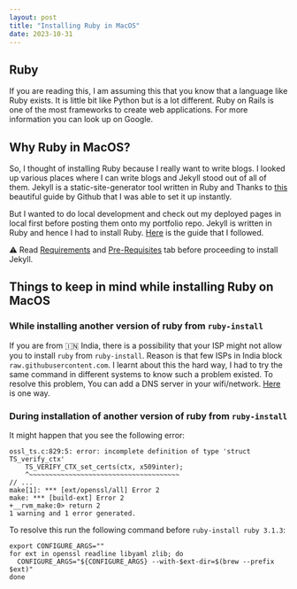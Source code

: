 ```yaml
---
layout: post
title: "Installing Ruby in MacOS"
date: 2023-10-31
---
```


## Ruby

If you are reading this, I am assuming this that you know that a 
language like Ruby exists. It is little bit like Python but is a
lot different. Ruby on Rails is one of the most frameworks to create
web applications. For more information you can look up on Google.

## Why Ruby in MacOS?

So, I thought of installing Ruby because I really want to write blogs.
I looked up various places where I can write blogs and Jekyll stood out of all of them.
Jekyll is a static-site-generator tool written in Ruby and Thanks to [this](https://github.com/skills/github-pages)
beautiful guide by Github that I was able to set it up instantly.

But I wanted to do local development and check out my deployed pages in local first
before posting them onto my portfolio repo. Jekyll is written in Ruby and hence I had to
install Ruby. [Here](https://jekyllrb.com/docs/) is the guide that I followed.

:warning: Read [Requirements](https://jekyllrb.com/docs/installation/#requirements) and [Pre-Requisites](https://jekyllrb.com/docs/installation/) tab before proceeding to install Jekyll.

## Things to keep in mind while installing Ruby on MacOS

### While installing another version of ruby from `ruby-install`

If you are from :india: India, there is a possibility that your ISP might not allow you
to install `ruby` from `ruby-install`. Reason is that few ISPs in India block `raw.githubusercontent.com`.
I learnt about this the hard way, I had to try the same command in different systems to know such a problem existed.
To resolve this problem, You can add a DNS server in your wifi/network. [Here](https://stackoverflow.com/a/76757237/7116645) is one way.

### During installation of another version of ruby from `ruby-install`

It might happen that you see the following error:

```shell
ossl_ts.c:829:5: error: incomplete definition of type 'struct TS_verify_ctx'
    TS_VERIFY_CTX_set_certs(ctx, x509inter);
    ^~~~~~~~~~~~~~~~~~~~~~~~~~~~~~~~~~~~~~~
// ...
make[1]: *** [ext/openssl/all] Error 2
make: *** [build-ext] Error 2
+__rvm_make:0> return 2
1 warning and 1 error generated.
```

To resolve this run the following command before `ruby-install ruby 3.1.3`:
```shell
export CONFIGURE_ARGS=""
for ext in openssl readline libyaml zlib; do 
  CONFIGURE_ARGS="${CONFIGURE_ARGS} --with-$ext-dir=$(brew --prefix $ext)" 
done
```